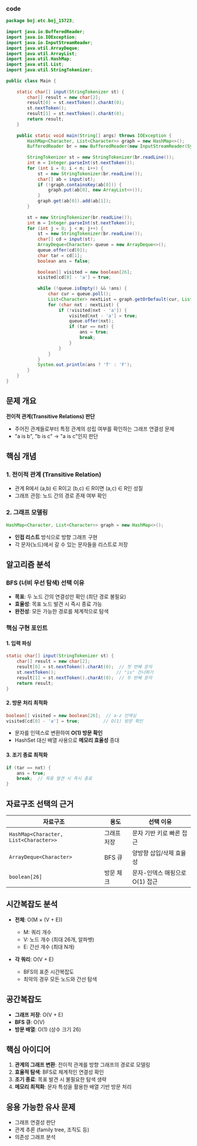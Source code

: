 
```table-of-contents
```

### code
```java
package boj.etc.boj_15723;  
  
import java.io.BufferedReader;  
import java.io.IOException;  
import java.io.InputStreamReader;  
import java.util.ArrayDeque;  
import java.util.ArrayList;  
import java.util.HashMap;  
import java.util.List;  
import java.util.StringTokenizer;  
  
public class Main {  
  
    static char[] input(StringTokenizer st) {  
        char[] result = new char[2];  
        result[0] = st.nextToken().charAt(0);  
        st.nextToken();  
        result[1] = st.nextToken().charAt(0);  
        return result;  
    }  
  
    public static void main(String[] args) throws IOException {  
        HashMap<Character, List<Character>> graph = new HashMap<>();  
        BufferedReader br = new BufferedReader(new InputStreamReader(System.in));  
  
        StringTokenizer st = new StringTokenizer(br.readLine());  
        int n = Integer.parseInt(st.nextToken());  
        for (int i = 0; i < n; i++) {  
            st = new StringTokenizer(br.readLine());  
            char[] ab = input(st);  
            if (!graph.containsKey(ab[0])) {  
                graph.put(ab[0], new ArrayList<>());  
            }  
            graph.get(ab[0]).add(ab[1]);  
        }  
  
        st = new StringTokenizer(br.readLine());  
        int m = Integer.parseInt(st.nextToken());  
        for (int j = 0; j < m; j++) {  
            st = new StringTokenizer(br.readLine());  
            char[] cd = input(st);  
            ArrayDeque<Character> queue = new ArrayDeque<>();  
            queue.offer(cd[0]);  
            char tar = cd[1];  
            boolean ans = false;  
  
            boolean[] visited = new boolean[26];  
            visited[cd[0] - 'a'] = true;  
  
            while (!queue.isEmpty() && !ans) {  
                char cur = queue.poll();  
                List<Character> nextList = graph.getOrDefault(cur, List.of());  
                for (char nxt : nextList) {  
                    if (!visited[nxt - 'a']) {  
                        visited[nxt - 'a'] = true;  
                        queue.offer(nxt);  
                        if (tar == nxt) {  
                            ans = true;  
                            break;  
                        }  
                    }  
                }  
            }  
            System.out.println(ans ? 'T' : 'F');  
        }  
    }  
}
```
## 문제 개요
**전이적 관계(Transitive Relations) 판단**
- 주어진 관계들로부터 특정 관계의 성립 여부를 확인하는 그래프 연결성 문제
- "a is b", "b is c" → "a is c"인지 판단

## 핵심 개념

### 1. 전이적 관계 (Transitive Relation)
- 관계 R에서 (a,b) ∈ R이고 (b,c) ∈ R이면 (a,c) ∈ R인 성질
- 그래프 관점: 노드 간의 경로 존재 여부 확인

### 2. 그래프 모델링
```java
HashMap<Character, List<Character>> graph = new HashMap<>();
```
- **인접 리스트** 방식으로 방향 그래프 구현
- 각 문자(노드)에서 갈 수 있는 문자들을 리스트로 저장

## 알고리즘 분석

### BFS (너비 우선 탐색) 선택 이유
- **목표**: 두 노드 간의 연결성만 확인 (최단 경로 불필요)
- **효율성**: 목표 노드 발견 시 즉시 종료 가능
- **완전성**: 모든 가능한 경로를 체계적으로 탐색

### 핵심 구현 포인트

#### 1. 입력 파싱
```java
static char[] input(StringTokenizer st) {
    char[] result = new char[2];
    result[0] = st.nextToken().charAt(0);  // 첫 번째 문자
    st.nextToken();                       // "is" 건너뛰기
    result[1] = st.nextToken().charAt(0);  // 두 번째 문자
    return result;
}
```

#### 2. 방문 처리 최적화
```java
boolean[] visited = new boolean[26];  // a-z 인덱싱
visited[cd[0] - 'a'] = true;         // O(1) 방문 확인
```
- 문자를 인덱스로 변환하여 **O(1) 방문 확인**
- HashSet 대신 배열 사용으로 **메모리 효율성** 증대

#### 3. 조기 종료 최적화
```java
if (tar == nxt) {
    ans = true;
    break;  // 목표 발견 시 즉시 종료
}
```

## 자료구조 선택의 근거

| 자료구조 | 용도 | 선택 이유 |
|---------|------|-----------|
| `HashMap<Character, List<Character>>` | 그래프 저장 | 문자 기반 키로 빠른 접근 |
| `ArrayDeque<Character>` | BFS 큐 | 양방향 삽입/삭제 효율성 |
| `boolean[26]` | 방문 체크 | 문자-인덱스 매핑으로 O(1) 접근 |

## 시간복잡도 분석

- **전체**: O(M × (V + E))
  - M: 쿼리 개수
  - V: 노드 개수 (최대 26개, 알파벳)
  - E: 간선 개수 (최대 N개)

- **각 쿼리**: O(V + E)
  - BFS의 표준 시간복잡도
  - 최악의 경우 모든 노드와 간선 탐색

## 공간복잡도
- **그래프 저장**: O(V + E)
- **BFS 큐**: O(V) 
- **방문 배열**: O(1) (상수 크기 26)

## 핵심 아이디어
1. **관계의 그래프 변환**: 전이적 관계를 방향 그래프의 경로로 모델링
2. **효율적 탐색**: BFS로 체계적인 연결성 확인
3. **조기 종료**: 목표 발견 시 불필요한 탐색 생략
4. **메모리 최적화**: 문자 특성을 활용한 배열 기반 방문 처리

## 응용 가능한 유사 문제
- 그래프 연결성 판단
- 관계 추론 (family tree, 조직도 등)
- 의존성 그래프 분석